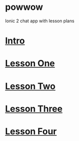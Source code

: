 # powwow

Ionic 2 chat app with lesson plans

# [Intro](https://github.com/lathonez/powwow/blob/lesson-one/lessons/ZERO.md)
# [Lesson One](https://github.com/lathonez/powwow/blob/lesson-one/lessons/ONE.md)
# [Lesson Two](https://github.com/lathonez/powwow/blob/lesson-two/lessons/TWO.md)
# [Lesson Three](https://github.com/lathonez/powwow/blob/lesson-three/lessons/THREE.md)
# [Lesson Four](https://github.com/lathonez/powwow/blob/lesson-four/lessons/FOUR.md)
